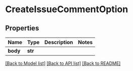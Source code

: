 # CreateIssueCommentOption

## Properties
Name | Type | Description | Notes
------------ | ------------- | ------------- | -------------
**body** | **str** |  | 

[[Back to Model list]](../gitea/docs/README.md#documentation-for-models) [[Back to API list]](../gitea/docs/README.md#documentation-for-api-endpoints) [[Back to README]](../gitea/docs/README.md)

